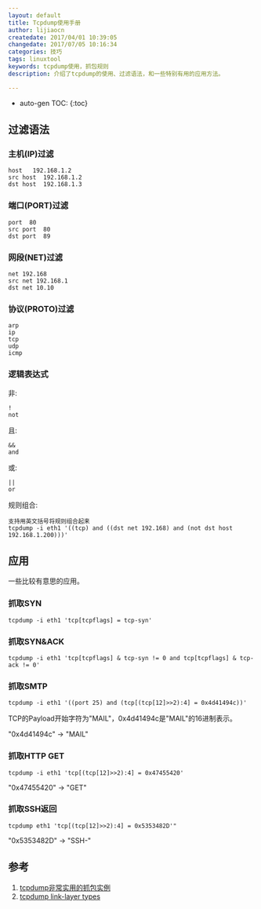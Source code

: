 ```yaml
---
layout: default
title: Tcpdump使用手册
author: lijiaocn
createdate: 2017/04/01 10:39:05
changedate: 2017/07/05 10:16:34
categories: 技巧
tags: linuxtool
keywords: tcpdump使用，抓包规则
description: 介绍了tcpdump的使用、过滤语法，和一些特别有用的应用方法。

---
```


* auto-gen TOC:
{:toc}

## 过滤语法

### 主机(IP)过滤

	host   192.168.1.2
	src host  192.168.1.2
	dst host  192.168.1.3

### 端口(PORT)过滤

	port  80
	src port  80
	dst port  89

### 网段(NET)过滤

	net 192.168
	src net 192.168.1
	dst net 10.10

### 协议(PROTO)过滤

	arp
	ip
	tcp
	udp
	icmp

### 逻辑表达式

非:

	!
	not

且:

	&&
	and

或:

	||
	or

规则组合:

	支持用英文括号将规则组合起来
	tcpdump -i eth1 '((tcp) and ((dst net 192.168) and (not dst host 192.168.1.200)))'

## 应用

一些比较有意思的应用。

### 抓取SYN

	tcpdump -i eth1 'tcp[tcpflags] = tcp-syn'

### 抓取SYN&ACK

	tcpdump -i eth1 'tcp[tcpflags] & tcp-syn != 0 and tcp[tcpflags] & tcp-ack != 0'

### 抓取SMTP

	tcpdump -i eth1 '((port 25) and (tcp[(tcp[12]>>2):4] = 0x4d41494c))'

TCP的Payload开始字符为"MAIL"，0x4d41494c是"MAIL"的16进制表示。

"0x4d41494c" -> "MAIL"

### 抓取HTTP GET

	tcpdump -i eth1 'tcp[(tcp[12]>>2):4] = 0x47455420'

"0x47455420" -> "GET" 

### 抓取SSH返回

	tcpdump eth1 'tcp[(tcp[12]>>2):4] = 0x5353482D'"

"0x5353482D" -> "SSH-"

## 参考

1. [tcpdump非常实用的抓包实例][1]
2. [tcpdump link-layer types][2]


[1]: http://blog.csdn.net/nanyun2010/article/details/23445223  "tcpdump非常实用的抓包实例" 
[2]: http://www.tcpdump.org/linktypes.html "tcpdump linktypes"
